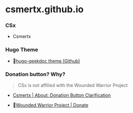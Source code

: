 # csmertx.github.io

### CSx

- Csmertx

### Hugo Theme

- 🔗[hugo-geekdoc theme (Github)](https://github.com/thegeeklab/hugo-geekdoc)

### Donation button? Why?

> CSx is not affilied with the Wounded Warrior Project

- [Csmertx | About: Donation Button Clarification](https://csmertx.github.io/About/csmertx/#donation-button-clarification)

- 🔗[Wounded Warrior Project | Donate](https://www.woundedwarriorproject.org/donate)

